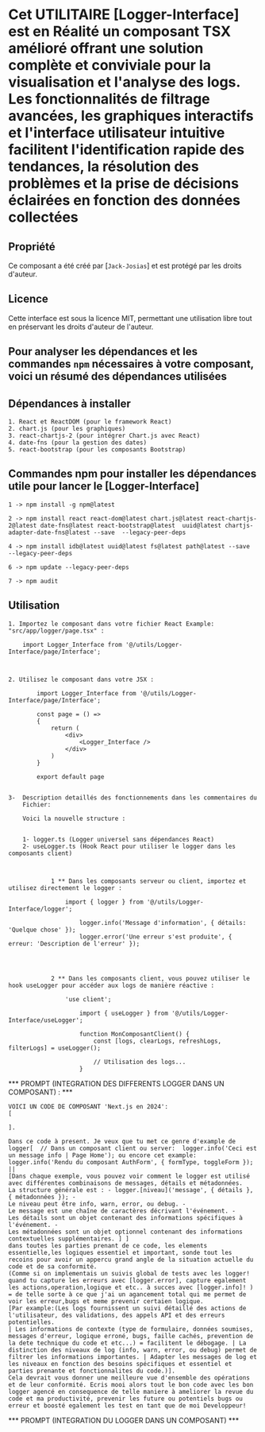 # Cet UTILITAIRE [Logger-Interface] est en Réalité un composant TSX amélioré offrant une solution complète et conviviale pour la visualisation et l'analyse des logs. Les fonctionnalités de filtrage avancées, les graphiques interactifs et l'interface utilisateur intuitive facilitent l'identification rapide des tendances, la résolution des problèmes et la prise de décisions éclairées en fonction des données collectées

## Propriété

Ce composant a été créé par [`Jack-Josias`] et est protégé par les droits d'auteur. 

## Licence

Cette interface est sous la licence MIT, permettant une utilisation libre tout en préservant les droits d'auteur de l'auteur.

## Pour analyser les dépendances et les commandes `npm` nécessaires à votre composant, voici un résumé des dépendances utilisées

## Dépendances à installer

    1. React et ReactDOM (pour le framework React)
    2. chart.js (pour les graphiques)
    3. react-chartjs-2 (pour intégrer Chart.js avec React)
    4. date-fns (pour la gestion des dates)
    5. react-bootstrap (pour les composants Bootstrap)

## Commandes npm pour installer les dépendances utile pour lancer le [Logger-Interface]

    1 -> npm install -g npm@latest

    2 -> npm install react react-dom@latest chart.js@latest react-chartjs-2@latest date-fns@latest react-bootstrap@latest  uuid@latest chartjs-adapter-date-fns@latest --save  --legacy-peer-deps

    4 -> npm install idb@latest uuid@latest fs@latest path@latest --save  --legacy-peer-deps

    6 -> npm update --legacy-peer-deps

    7 -> npm audit




## Utilisation

    1. Importez le composant dans votre fichier React Example: "src/app/logger/page.tsx" :

        import Logger_Interface from '@/utils/Logger-Interface/page/Interface';



    2. Utilisez le composant dans votre JSX :

            import Logger_Interface from '@/utils/Logger-Interface/page/Interface';

            const page = () =>
            {
                return (
                    <div>
                        <Logger_Interface />
                    </div>
                )
            }

            export default page

    
    3-  Description detaillés des fonctionnements dans les commentaires du      
        Fichier: 

        Voici la nouvelle structure :


        1- logger.ts (Logger universel sans dépendances React)
        2- useLogger.ts (Hook React pour utiliser le logger dans les composants client)



                1 ** Dans les composants serveur ou client, importez et utilisez directement le logger :

                    import { logger } from '@/utils/Logger-Interface/logger';

                        logger.info('Message d'information', { détails: 'Quelque chose' });
                        logger.error('Une erreur s'est produite', { erreur: 'Description de l'erreur' });




                2 ** Dans les composants client, vous pouvez utiliser le hook useLogger pour accéder aux logs de manière réactive :

                    'use client';

                        import { useLogger } from '@/utils/Logger-Interface/useLogger';

                        function MonComposantClient() {
                            const [logs, clearLogs, refreshLogs, filterLogs] = useLogger();

                            // Utilisation des logs...
                        }





*** PROMPT (INTEGRATION DES DIFFERENTS LOGGER DANS UN COMPOSANT) : ***

    VOICI UN CODE DE COMPOSANT 'Next.js en 2024':
    [

    ].

    Dans ce code à present. Je veux que tu met ce genre d'example de logger[  // Dans un composant client ou server:  logger.info('Ceci est un message info | Page Home'); ou encore cet example:   logger.info('Rendu du composant AuthForm', { formType, toggleForm }); || 
    [Dans chaque exemple, vous pouvez voir comment le logger est utilisé avec différentes combinaisons de messages, détails et métadonnées. 
    La structure générale est : - logger.[niveau]('message', { détails }, { métadonnées }); - 
    Le niveau peut être info, warn, error, ou debug. - 
    Le message est une chaîne de caractères décrivant l'événement. - 
    Les détails sont un objet contenant des informations spécifiques à l'événement. - 
    Les métadonnées sont un objet optionnel contenant des informations contextuelles supplémentaires. ] ] 
    dans toutes les parties prenant de ce code, les elements essentielle,les logiques essentiel et important, sonde tout les recoins pour avoir un appercu grand angle de la situation actuelle du code et de sa conformité. 
    (Comme si on implementais un suivis global de tests avec les logger!  quand tu capture les erreurs avec [logger.error], capture egalement les actions,operation,logique et etc.. à succes avec [logger.info]! ) = de telle sorte à ce que j'ai un agancement total qui me permet de voir les erreur,bugs et meme prevenir certaien logique. 
    [Par example:(Les logs fournissent un suivi détaillé des actions de l'utilisateur, des validations, des appels API et des erreurs potentielles.
    | Les informations de contexte (type de formulaire, données soumises, messages d'erreur, logique erroné, bugs, faille cachés, prevention de la dete technique du code et etc...) = facilitent le débogage. | La distinction des niveaux de log (info, warn, error, ou debug) permet de filtrer les informations importantes. | Adapter les messages de log et les niveaux en fonction des besoins spécifiques et essentiel et parties prenante et fonctionnalites du code.)].
    Cela devrait vous donner une meilleure vue d'ensemble des opérations et de leur conformité. Ecris mooi alors tout le bon code avec les bon logger agencé en consequence de telle maniere à ameliorer la revue du code et ma productivité, prevenir les future ou potentiels bugs ou erreur et boosté egalement les test en tant que de moi Developpeur!

*** PROMPT (INTEGRATION DU LOGGER DANS UN COMPOSANT) ***
